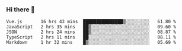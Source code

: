 ### Hi there 👋

<!--
**xin-code/Xin-code** is a ✨ _special_ ✨ repository because its `README.md` (this file) appears on your GitHub profile.

Here are some ideas to get you started:
<!--START_SECTION:waka-->
```text
Vue.js       16 hrs 43 mins  ███████████████▒░░░░░░░░░   61.80 % 
JavaScript   2 hrs 35 mins   ██▒░░░░░░░░░░░░░░░░░░░░░░   09.60 % 
JSON         2 hrs 24 mins   ██▒░░░░░░░░░░░░░░░░░░░░░░   08.87 % 
TypeScript   2 hrs 11 mins   ██░░░░░░░░░░░░░░░░░░░░░░░   08.11 % 
Markdown     1 hr 32 mins    █▒░░░░░░░░░░░░░░░░░░░░░░░   05.69 % 
```
<!--END_SECTION:waka-->
